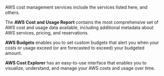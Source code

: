 AWS cost management services include the services listed here, and others. 

The **AWS Cost and Usage Report** contains the most comprehensive set of AWS cost and usage data available, including additional metadata about AWS services, pricing, and reservations.

**AWS Budgets** enables you to set custom budgets that alert you when your costs or usage exceed (or are forecasted to exceed) your budgeted amount.

**AWS Cost Explorer** has an easy-to-use interface that enables you to visualize, understand, and manage your AWS costs and usage over time. 
